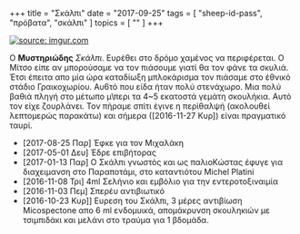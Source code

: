+++
title = "Σκάλπι"
date = "2017-09-25"
tags = [ "sheep-id-pass", "πρόβατα", "σκάλπι" ]
topics = [ "" ]
+++

<div class="org-center">
<div class="HTML">
<a href="<http://imgur.com/V8QjwA0>"><img src="![img](http://i.imgur.com/V8QjwA0.png)" title="source: imgur.com" /></a>

</div>
</div>

O **Μυστηριώδης** *Σκάλπι*. Ευρέθει στο δρόμο χαμένος να περιφέρεται. Ο Μίτσο είπε αν μπορούσαμε να τον πιάσουμε γιατί θα τον φάνε τα σκυλιά. Έτσι έπειτα απο μία ώρα καταδίωξη μπλοκάρισμα τον πιάσαμε στο έθνικό στάδιο Γραικοχωρίου. Αυ6τό που είδα ήταν πολύ στενάχωρο. Μια πολύ βαθιά πληγή στο μέτωπο μ\\περι τα 4~5 εκατοστά γεμάτη σκουλήκια. Αυτό τον είχε ζουρλάνει. Τον πήραμε σπίτι έγινε η περίθαλψή (ακολουθεί λεπτομερώς παρακάτω) και σήμερα (<span class="timestamp-wrapper"><span class="timestamp">[2016-11-27 Κυρ]</span></span>) είναι πραγματικό ταυρί.

-   <span class="timestamp-wrapper"><span class="timestamp">[2017-08-25 Παρ] </span></span> Έφκε για τον Μιχαλάκη
-   <span class="timestamp-wrapper"><span class="timestamp">[2017-05-01 Δευ] </span></span> Έδρε επιβήτορας
-   <span class="timestamp-wrapper"><span class="timestamp">[2017-01-13 Παρ] </span></span> Ο Σκάλπι γνωστός και ως παλιοΚώστας έφυγε για διαχειμανση στο Παραποτάμι, στο καταντιότου Michel Platini
-   <span class="timestamp-wrapper"><span class="timestamp">[2016-11-08 Τρι] </span></span> 4ml Σελήνιο και εμβόλιο για την εντεροτοξιναιμία
-   <span class="timestamp-wrapper"><span class="timestamp">[2016-11-03 Πεμ] </span></span> Σπερέυ αντιβιωτικό
-   <span class="timestamp-wrapper"><span class="timestamp">[2016-10-23 Κυρ]</span></span>] Ευρεση του Σκάλπι, 3 μέρες αντιβίωση Micospectone απο 6 ml ενδομυικά, απομάκρυνση σκουληκιών με τσιμπιδάκι και μελάνι στο τραύμα για 1 βδομάδα.
